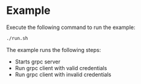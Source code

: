 # Example

Execute the following command to run the example:

```bash
./run.sh
```

The example runs the following steps:

- Starts grpc server
- Run grpc client with valid credentials
- Run grpc client with invalid credentials

